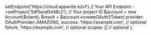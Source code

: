 <?php

use Getapp\Client;
use Getapp\Services\Account;
use Getapp\Enums\OAuthProvider;

$client = (new Client())
    ->setEndpoint('https://cloud.appwrite.io/v1') // Your API Endpoint
    ->setProject('5df5acd0d48c2'); // Your project ID

$account = new Account($client);

$result = $account->createOAuth2Token(
    provider: OAuthProvider::AMAZON(),
    success: 'https://example.com', // optional
    failure: 'https://example.com', // optional
    scopes: [] // optional
);